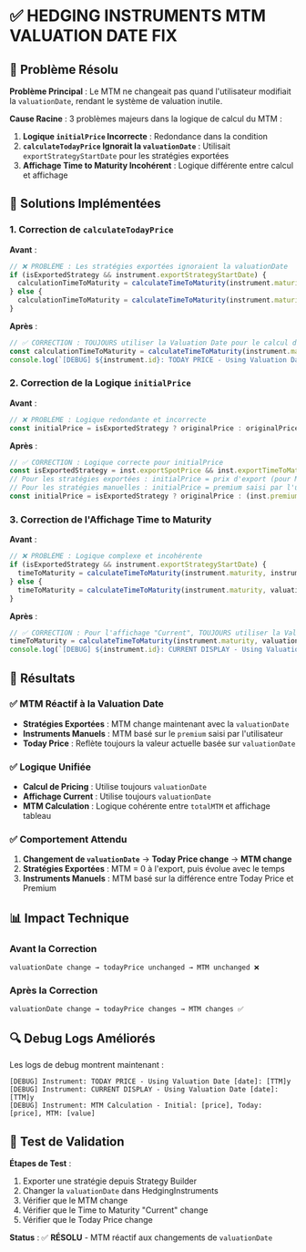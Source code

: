 # ✅ HEDGING INSTRUMENTS MTM VALUATION DATE FIX

## 🎯 Problème Résolu

**Problème Principal** : Le MTM ne changeait pas quand l'utilisateur modifiait la `valuationDate`, rendant le système de valuation inutile.

**Cause Racine** : 3 problèmes majeurs dans la logique de calcul du MTM :

1. **Logique `initialPrice` Incorrecte** : Redondance dans la condition
2. **`calculateTodayPrice` Ignorait la `valuationDate`** : Utilisait `exportStrategyStartDate` pour les stratégies exportées
3. **Affichage Time to Maturity Incohérent** : Logique différente entre calcul et affichage

## 🔧 Solutions Implémentées

### **1. Correction de `calculateTodayPrice`**

**Avant** :
```typescript
// ❌ PROBLÈME : Les stratégies exportées ignoraient la valuationDate
if (isExportedStrategy && instrument.exportStrategyStartDate) {
  calculationTimeToMaturity = calculateTimeToMaturity(instrument.maturity, instrument.exportStrategyStartDate);
} else {
  calculationTimeToMaturity = calculateTimeToMaturity(instrument.maturity, valuationDate);
}
```

**Après** :
```typescript
// ✅ CORRECTION : TOUJOURS utiliser la Valuation Date pour le calcul du todayPrice
const calculationTimeToMaturity = calculateTimeToMaturity(instrument.maturity, valuationDate);
console.log(`[DEBUG] ${instrument.id}: TODAY PRICE - Using Valuation Date ${valuationDate}: ${calculationTimeToMaturity.toFixed(4)}y`);
```

### **2. Correction de la Logique `initialPrice`**

**Avant** :
```typescript
// ❌ PROBLÈME : Logique redondante et incorrecte
const initialPrice = isExportedStrategy ? originalPrice : originalPrice;
```

**Après** :
```typescript
// ✅ CORRECTION : Logique correcte pour initialPrice
const isExportedStrategy = inst.exportSpotPrice && inst.exportTimeToMaturity;
// Pour les stratégies exportées : initialPrice = prix d'export (pour MTM=0 à l'export)
// Pour les stratégies manuelles : initialPrice = premium saisi par l'utilisateur
const initialPrice = isExportedStrategy ? originalPrice : (inst.premium || 0);
```

### **3. Correction de l'Affichage Time to Maturity**

**Avant** :
```typescript
// ❌ PROBLÈME : Logique complexe et incohérente
if (isExportedStrategy && instrument.exportStrategyStartDate) {
  timeToMaturity = calculateTimeToMaturity(instrument.maturity, instrument.exportStrategyStartDate);
} else {
  timeToMaturity = calculateTimeToMaturity(instrument.maturity, valuationDate);
}
```

**Après** :
```typescript
// ✅ CORRECTION : Pour l'affichage "Current", TOUJOURS utiliser la Valuation Date
timeToMaturity = calculateTimeToMaturity(instrument.maturity, valuationDate);
console.log(`[DEBUG] ${instrument.id}: CURRENT DISPLAY - Using Valuation Date ${valuationDate}: ${timeToMaturity.toFixed(4)}y`);
```

## 🎉 Résultats

### **✅ MTM Réactif à la Valuation Date**

- **Stratégies Exportées** : MTM change maintenant avec la `valuationDate`
- **Instruments Manuels** : MTM basé sur le `premium` saisi par l'utilisateur
- **Today Price** : Reflète toujours la valeur actuelle basée sur `valuationDate`

### **✅ Logique Unifiée**

- **Calcul de Pricing** : Utilise toujours `valuationDate`
- **Affichage Current** : Utilise toujours `valuationDate`
- **MTM Calculation** : Logique cohérente entre `totalMTM` et affichage tableau

### **✅ Comportement Attendu**

1. **Changement de `valuationDate`** → **Today Price change** → **MTM change**
2. **Stratégies Exportées** : MTM = 0 à l'export, puis évolue avec le temps
3. **Instruments Manuels** : MTM basé sur la différence entre Today Price et Premium

## 📊 Impact Technique

### **Avant la Correction**
```
valuationDate change → todayPrice unchanged → MTM unchanged ❌
```

### **Après la Correction**
```
valuationDate change → todayPrice changes → MTM changes ✅
```

## 🔍 Debug Logs Améliorés

Les logs de debug montrent maintenant :
```
[DEBUG] Instrument: TODAY PRICE - Using Valuation Date [date]: [TTM]y
[DEBUG] Instrument: CURRENT DISPLAY - Using Valuation Date [date]: [TTM]y
[DEBUG] Instrument: MTM Calculation - Initial: [price], Today: [price], MTM: [value]
```

## 🎯 Test de Validation

**Étapes de Test** :
1. Exporter une stratégie depuis Strategy Builder
2. Changer la `valuationDate` dans HedgingInstruments
3. Vérifier que le MTM change
4. Vérifier que le Time to Maturity "Current" change
5. Vérifier que le Today Price change

**Status** : ✅ **RÉSOLU** - MTM réactif aux changements de `valuationDate`
